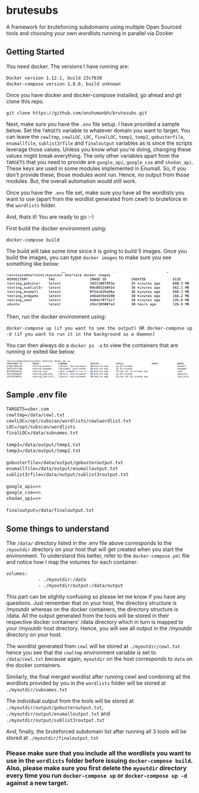 # brutesubs
A framework for bruteforcing subdomains using multiple Open Sourced tools and choosing your own wordlists running in parallel via Docker

## Getting Started

You need docker. The versions I have running are:
```
Docker version 1.12.1, build 23cf638
docker-compose version 1.8.0, build unknown
```

Once you have docker and docker-compose installed, go ahead and git clone this repo.
```
git clone https://github.com/anshumanbh/brutesubs.git
```

Next, make sure you have the `.env` file setup. I have provided a sample below. Set the `TARGETS` variable to whatever domain you want to target. You can leave the `cewltmp`, `cewlLOC`, `LOC`, `finalLOC`, `temp1`, `temp2`, `gobusterfile`, `enumallfile`, `sublist3rfile` and `finaloutput` variables as is since the scripts leverage those values. Unless you know what you're doing, changing these values might break everything. The only other variables apart from the `TARGETS` that you need to provide are `google_api`, `google_cse` and `shodan_api`. These keys are used in some modules implemented in Enumall. So, if you don't provide these, those modules wont run. Hence, no output from those modules. But, the overall automation would still work. 

Once you have the `.env` file set, make sure you have all the wordlists you want to use (apart from the wordlist generated from cewl) to bruteforce in the `wordlists` folder. 

And, thats it! You are ready to go :-)

First build the docker environment using:

```
docker-compsoe build
```

The build will take some time since it is going to build 5 images. Once you build the images, you can type `docker images` to make sure you see something like below:

![Docker Images](/img/dockerimages.png)

Then, run the docker environment using:
```
docker-compose up (if you want to see the output) OR docker-compose up -d (if you want to run it in the background as a daemon)
```

You can then always do a `docker ps -a` to view the containers that are running or exited like below:

![Docker Containers](/img/dockerps.png)



## Sample .env file

```
TARGETS=uber.com
cewltmp=/data/cewl.txt
cewlLOC=/opt/subscan/wordlists/cewlwordlist.txt
LOC=/opt/subscan/wordlists
finalLOC=/data/subnames.txt

temp1=/data/output/temp1.txt
temp2=/data/output/temp2.txt

gobusterfile=/data/output/gobusteroutput.txt
enumallfile=/data/output/enumalloutput.txt
sublist3rfile=/data/output/sublist3routput.txt

google_api=<>
google_cse=<>
shodan_api=<>

finaloutput=/data/finaloutput.txt
```

## Some things to understand
The `/data/` directory listed in the .env file above corresponds to the `/myoutdir` directory on your host that will get created when you start the environment. To understand this better, refer to the `docker-compose.yml` file and notice how I map the volumes for each container:

```
volumes:
            - ./myoutdir:/data
            - ./myoutdir/output:/data/output
```

This part can be slightly confusing so please let me know if you have any questions. 
Just remember that on your host, the directory structure is /myoutdir whereas on the docker containers, the directory structure is /data. All the output generated from the tools will be stored in their respective docker containers' /data directory which in turn is mapped to your /myoutdir host directory. Hence, you will see all output in the /myoutdir directory on your host. 

The wordlist generated from `cewl` will be stored at `./myoutdir/cewl.txt` hence you see that the `cewltmp` environment variable is set to `/data/cewl.txt` because again, `myoutdir` on the host corresponds to `data` on the docker containers.

Similarly, the final merged wordlist after running cewl and combining all the wordlists provided by you in the `wordlists` folder will be stored at `./myoutdir/subnames.txt`

The individual output from the tools will be stored at `./myoutdir/output/gobusteroutput.txt`, `./myoutdir/output/enumalloutput.txt` and `./myoutdir/output/sublist3routput.txt`

And, finally, the bruteforced subdomain list after running all 3 tools will be stored at `./myoutdir/finaloutput.txt`

### Please make sure that you include all the wordlists you want to use in the `wordlists` folder before issuing `docker-compose build`. Also, please make sure you first delete the `myoutdir` directory every time you run `docker-compose up` or `docker-compose up -d` against a new target. 



